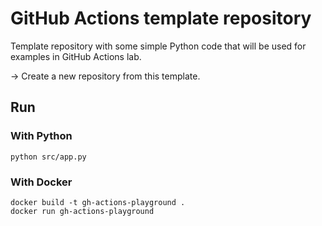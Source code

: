 # GitHub Actions template repository
Template repository with some simple Python code that will be used for examples in GitHub Actions lab.

&#8594; Create a new repository from this template.
## Run

### With Python
```
python src/app.py
```
### With Docker
```
docker build -t gh-actions-playground .
docker run gh-actions-playground
```
